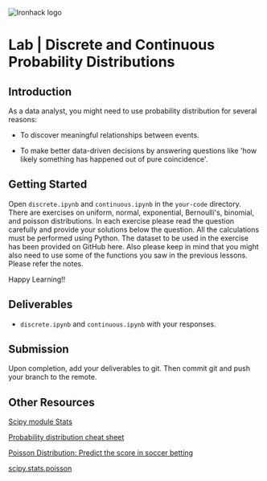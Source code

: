 
![Ironhack logo](https://i.imgur.com/1QgrNNw.png)

# Lab | Discrete and Continuous Probability Distributions


## Introduction

As a data analyst, you might need to use probability distribution for several reasons:

- To discover meaningful relationships between events.

- To make better data-driven decisions by answering questions like 'how likely something has happened out of pure coincidence'.

## Getting Started

Open `discrete.ipynb` and `continuous.ipynb` in the `your-code` directory. There are exercises on uniform, normal, exponential, Bernoulli's, binomial, and poisson distributions. In each exercise please read the question carefully and provide your solutions below the question. All the calculations must be performed using Python. The dataset to be used in the exercise has been provided on GitHub here. Also please keep in mind that you might also need to use some of the functions you saw in the previous lessons. Please refer the notes. 

Happy Learning!!

## Deliverables

- `discrete.ipynb` and `continuous.ipynb` with your responses.

## Submission

Upon completion, add your deliverables to git. Then commit git and push your branch to the remote.

## Other Resources

[Scipy module Stats](https://docs.scipy.org/doc/scipy/reference/stats.html)

[Probability distribution cheat sheet](http://blog.cloudera.com/blog/2015/12/common-probability-distributions-the-data-scientists-crib-sheet/)

[Poisson Distribution: Predict the score in soccer betting](https://www.pinnacle.com/en/betting-articles/Soccer/how-to-calculate-poisson-distribution/MD62MLXUMKMXZ6A8)

[scipy.stats.poisson](https://docs.scipy.org/doc/scipy/reference/generated/scipy.stats.poisson.html)

